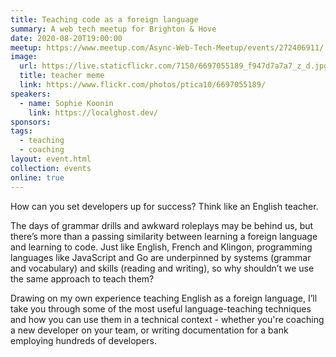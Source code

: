 ```yaml
---
title: Teaching code as a foreign language
summary: A web tech meetup for Brighton & Hove
date: 2020-08-20T19:00:00
meetup: https://www.meetup.com/Async-Web-Tech-Meetup/events/272406911/
image:
  url: https://live.staticflickr.com/7150/6697055189_f947d7a7a7_z_d.jpg
  title: teacher meme
  link: https://www.flickr.com/photos/ptica10/6697055189/
speakers:
  - name: Sophie Koonin
    link: https://localghost.dev/
sponsors:
tags:
  - teaching
  - coaching
layout: event.html
collection: events
online: true
---
```


How can you set developers up for success? Think like an English teacher.

The days of grammar drills and awkward roleplays may be behind us, but there’s more than a passing similarity between learning a foreign language and learning to code. Just like English, French and Klingon, programming languages like JavaScript and Go are underpinned by systems (grammar and vocabulary) and skills (reading and writing), so why shouldn’t we use the same approach to teach them?

Drawing on my own experience teaching English as a foreign language, I’ll take you through some of the most useful language-teaching techniques and how you can use them in a technical context - whether you're coaching a new developer on your team, or writing documentation for a bank employing hundreds of developers.
